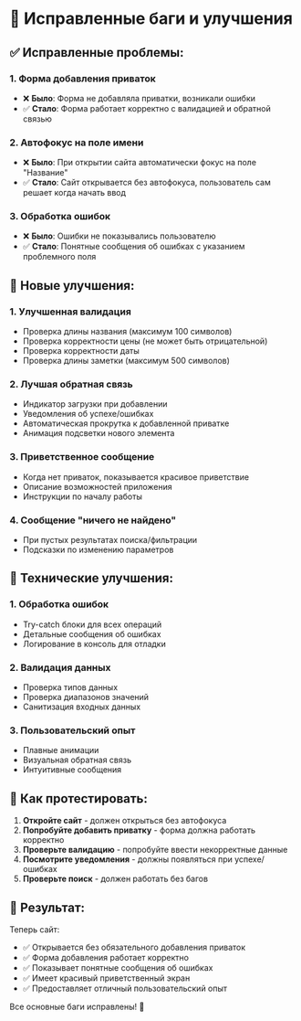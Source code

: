 # 🐛 Исправленные баги и улучшения

## ✅ **Исправленные проблемы:**

### 1. **Форма добавления приваток**
- ❌ **Было**: Форма не добавляла приватки, возникали ошибки
- ✅ **Стало**: Форма работает корректно с валидацией и обратной связью

### 2. **Автофокус на поле имени**
- ❌ **Было**: При открытии сайта автоматически фокус на поле "Название"
- ✅ **Стало**: Сайт открывается без автофокуса, пользователь сам решает когда начать ввод

### 3. **Обработка ошибок**
- ❌ **Было**: Ошибки не показывались пользователю
- ✅ **Стало**: Понятные сообщения об ошибках с указанием проблемного поля

## 🚀 **Новые улучшения:**

### 1. **Улучшенная валидация**
- Проверка длины названия (максимум 100 символов)
- Проверка корректности цены (не может быть отрицательной)
- Проверка корректности даты
- Проверка длины заметки (максимум 500 символов)

### 2. **Лучшая обратная связь**
- Индикатор загрузки при добавлении
- Уведомления об успехе/ошибках
- Автоматическая прокрутка к добавленной приватке
- Анимация подсветки нового элемента

### 3. **Приветственное сообщение**
- Когда нет приваток, показывается красивое приветствие
- Описание возможностей приложения
- Инструкции по началу работы

### 4. **Сообщение "ничего не найдено"**
- При пустых результатах поиска/фильтрации
- Подсказки по изменению параметров

## 🔧 **Технические улучшения:**

### 1. **Обработка ошибок**
- Try-catch блоки для всех операций
- Детальные сообщения об ошибках
- Логирование в консоль для отладки

### 2. **Валидация данных**
- Проверка типов данных
- Проверка диапазонов значений
- Санитизация входных данных

### 3. **Пользовательский опыт**
- Плавные анимации
- Визуальная обратная связь
- Интуитивные сообщения

## 📱 **Как протестировать:**

1. **Откройте сайт** - должен открыться без автофокуса
2. **Попробуйте добавить приватку** - форма должна работать корректно
3. **Проверьте валидацию** - попробуйте ввести некорректные данные
4. **Посмотрите уведомления** - должны появляться при успехе/ошибках
5. **Проверьте поиск** - должен работать без багов

## 🎯 **Результат:**

Теперь сайт:
- ✅ Открывается без обязательного добавления приваток
- ✅ Форма добавления работает корректно
- ✅ Показывает понятные сообщения об ошибках
- ✅ Имеет красивый приветственный экран
- ✅ Предоставляет отличный пользовательский опыт

Все основные баги исправлены! 🎉